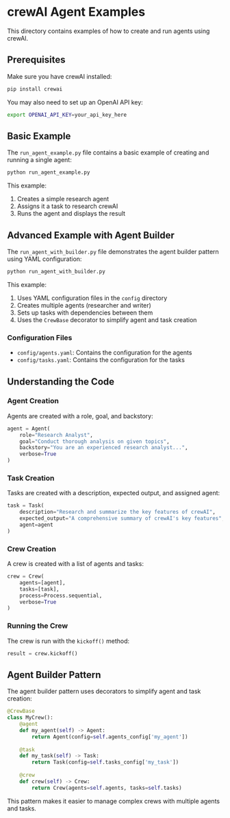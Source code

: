 # crewAI Agent Examples

This directory contains examples of how to create and run agents using crewAI.

## Prerequisites

Make sure you have crewAI installed:

```bash
pip install crewai
```

You may also need to set up an OpenAI API key:

```bash
export OPENAI_API_KEY=your_api_key_here
```

## Basic Example

The `run_agent_example.py` file contains a basic example of creating and running a single agent:

```bash
python run_agent_example.py
```

This example:
1. Creates a simple research agent
2. Assigns it a task to research crewAI
3. Runs the agent and displays the result

## Advanced Example with Agent Builder

The `run_agent_with_builder.py` file demonstrates the agent builder pattern using YAML configuration:

```bash
python run_agent_with_builder.py
```

This example:
1. Uses YAML configuration files in the `config` directory
2. Creates multiple agents (researcher and writer)
3. Sets up tasks with dependencies between them
4. Uses the `CrewBase` decorator to simplify agent and task creation

### Configuration Files

- `config/agents.yaml`: Contains the configuration for the agents
- `config/tasks.yaml`: Contains the configuration for the tasks

## Understanding the Code

### Agent Creation

Agents are created with a role, goal, and backstory:

```python
agent = Agent(
    role="Research Analyst",
    goal="Conduct thorough analysis on given topics",
    backstory="You are an experienced research analyst...",
    verbose=True
)
```

### Task Creation

Tasks are created with a description, expected output, and assigned agent:

```python
task = Task(
    description="Research and summarize the key features of crewAI",
    expected_output="A comprehensive summary of crewAI's key features",
    agent=agent
)
```

### Crew Creation

A crew is created with a list of agents and tasks:

```python
crew = Crew(
    agents=[agent],
    tasks=[task],
    process=Process.sequential,
    verbose=True
)
```

### Running the Crew

The crew is run with the `kickoff()` method:

```python
result = crew.kickoff()
```

## Agent Builder Pattern

The agent builder pattern uses decorators to simplify agent and task creation:

```python
@CrewBase
class MyCrew():
    @agent
    def my_agent(self) -> Agent:
        return Agent(config=self.agents_config['my_agent'])
    
    @task
    def my_task(self) -> Task:
        return Task(config=self.tasks_config['my_task'])
    
    @crew
    def crew(self) -> Crew:
        return Crew(agents=self.agents, tasks=self.tasks)
```

This pattern makes it easier to manage complex crews with multiple agents and tasks.